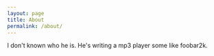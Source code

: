 ```yaml
---
layout: page
title: About
permalink: /about/
---
```


I don't known who he is.
He's writing a mp3 player some like foobar2k. 

